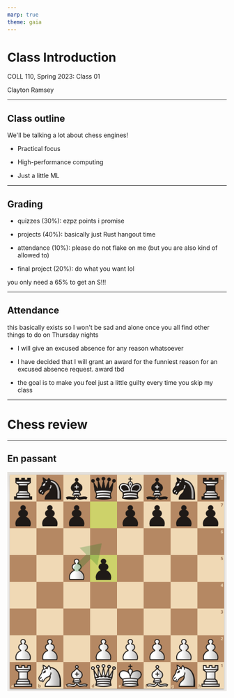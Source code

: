 ```yaml
---
marp: true
theme: gaia
---
```


<!-- _class: lead -->

# Class Introduction

COLL 110, Spring 2023: Class 01

Clayton Ramsey

---

## Class outline

We'll be talking a lot about chess engines!

- Practical focus

- High-performance computing

- Just a little ML

---

## Grading

- quizzes (30%): ezpz points i promise

- projects (40%): basically just Rust hangout time

- attendance (10%): please do not flake on me (but you are also kind of allowed to)

- final project (20%): do what you want lol

you only need a 65% to get an S!!!

---

## Attendance

this basically exists so I won't be sad and alone once you all find other things to do on Thursday nights

- I will give an excused absence for any reason whatsoever

- I have decided that I will grant an award for the funniest reason for an excused absence request. award tbd

- the goal is to make you feel just a little guilty every time you skip my class

---

<!-- _class: lead -->

# Chess review

---

<!-- _class: lead -->

## En passant

![w:15cm](en_passant.png)
